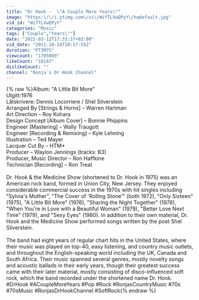 ```yaml
---
title: "Dr Hook -  \"A Couple More Years\""
image: "https:\/\/i.ytimg.com\/vi\/WifTLVwQPyY\/hqdefault.jpg"
vid_id: "WifTLVwQPyY"
categories: "Music"
tags: ["Couple","Years\""]
date: "2022-03-12T17:33:37+03:00"
vid_date: "2011-10-24T20:17:55Z"
duration: "PT3M7S"
viewcount: "1705089"
likeCount: "10187"
dislikeCount: ""
channel: "Ronja´s Dr Hook Channel"
---
```

{% raw %}Album:  &quot;A Little Bit More&quot; <br />Utgitt:1976<br />Låtskrivere: Dennis Locorriere / Shel Silverstein<br />Arranged By [Strings &amp; Horns] – Warren Hartman<br />Art Direction – Roy Kohara<br />Design Concept [Album Cover] – Bonnie Phippins<br />Engineer [Mastering] – Wally Traugott<br />Engineer [Recording &amp; Remixing] – Kyle Lehning<br />Illustration – Ted Mayer<br />Lacquer Cut By – HTM*<br />Producer – Waylon Jennings (tracks: B3)<br />Producer, Music Director – Ron Haffkine<br />Technician [Recording] – Ron Treat<br /><br />Dr. Hook &amp; the Medicine Show (shortened to Dr. Hook in 1975) was an American rock band, formed in Union City, New Jersey. They enjoyed considerable commercial success in the 1970s with hit singles including &quot;Sylvia's Mother&quot;, &quot;The Cover of 'Rolling Stone'&quot; (both 1972), &quot;Only Sixteen&quot; (1975), &quot;A Little Bit More&quot; (1976), &quot;Sharing the Night Together&quot; (1978), &quot;When You're in Love with a Beautiful Woman&quot; (1979), &quot;Better Love Next Time&quot; (1979), and &quot;Sexy Eyes&quot; (1980). In addition to their own material, Dr. Hook and the Medicine Show performed songs written by the poet Shel Silverstein.<br /><br />The band had eight years of regular chart hits in the United States, where their music was played on top-40, easy listening, and country music outlets, and throughout the English-speaking world including the UK, Canada and South Africa. Their music spanned several genres, mostly novelty songs and acoustic ballads in their early years, though their greatest success came with their later material, mostly consisting of disco-influenced soft rock, which the band recorded under the shortened name Dr. Hook.<br />#DrHook  #ACoupleMoreYears #Pop #Rock #RonjasCountryMusic  #70s  #70sMusic #RonjasDrHookChannel #SoftRock{% endraw %}
